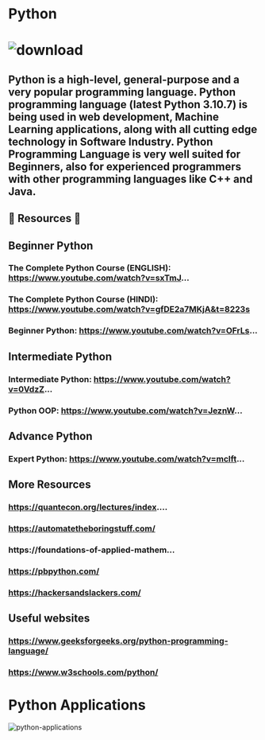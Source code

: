 # Python 
# ![download](https://user-images.githubusercontent.com/72370777/194056081-d3586c30-072c-44ed-b64a-50431c2ab4b5.png)
## Python is a high-level, general-purpose and a very popular programming language. Python programming language (latest Python 3.10.7) is being used in web development, Machine Learning applications, along with all cutting edge technology in Software Industry. Python Programming Language is very well suited for Beginners, also for experienced programmers with other programming languages like C++ and Java.
## 🔗 Resources 🔗
## Beginner Python
 ### The Complete Python Course (ENGLISH): https://www.youtube.com/watch?v=sxTmJ...
 ### The Complete Python Course (HINDI): https://www.youtube.com/watch?v=gfDE2a7MKjA&t=8223s
 ### Beginner Python: https://www.youtube.com/watch?v=OFrLs...

## Intermediate Python
### Intermediate Python: https://www.youtube.com/watch?v=0VdzZ...
### Python OOP: https://www.youtube.com/watch?v=JeznW...
## Advance Python
### Expert Python: https://www.youtube.com/watch?v=mclft...
## More Resources
### https://quantecon.org/lectures/index....
### https://automatetheboringstuff.com/
### https://foundations-of-applied-mathem...
### https://pbpython.com/
### https://hackersandslackers.com/
## Useful websites
### https://www.geeksforgeeks.org/python-programming-language/
### https://www.w3schools.com/python/
# Python Applications
![python-applications](https://user-images.githubusercontent.com/72370777/194059335-a7de13b0-c79e-46d2-9140-37b470039ea7.png)
